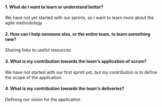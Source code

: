 #### 1. What do I want to learn or understand better?
We have not yet started with our sprints, so I want to learn more about the agile methodology

#### 2. How can I help someone else, or the entire team, to learn something new? 
Sharing links to useful resources

#### 3. What is my contribution towards the team's application of scrum?
We have not started with our first sprint yet, but my contribution is to define the scope of the application.

#### 4. What is my contribution towards the team's deliveries? 
Defining our vision for the application
